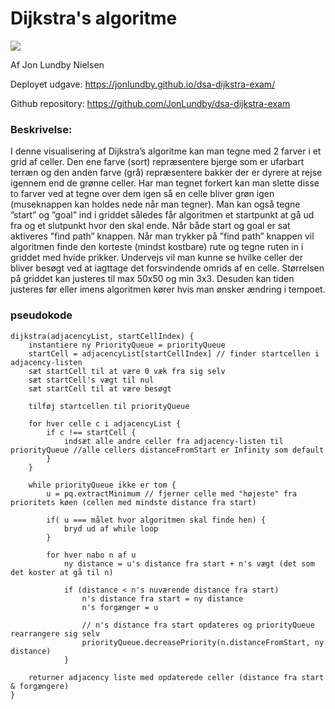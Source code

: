 # Dijkstra's algoritme

<image src="./assets/Dijkstra_Path_01.png">

Af Jon Lundby Nielsen

Deployet udgave: https://jonlundby.github.io/dsa-dijkstra-exam/

Github repository: https://github.com/JonLundby/dsa-dijkstra-exam

### Beskrivelse:
I denne visualisering af Dijkstra’s algoritme kan man tegne med 2 farver i et grid af celler. Den ene farve (sort) repræsentere bjerge som er ufarbart terræn og den anden farve (grå) repræsentere bakker der er dyrere at rejse igennem end de grønne celler. Har man tegnet forkert kan man slette disse to farver ved at tegne over dem igen så en celle bliver grøn igen (museknappen kan holdes nede når man tegner). Man kan også tegne ”start” og ”goal” ind i griddet således får algoritmen et startpunkt at gå ud fra og et slutpunkt hvor den skal ende. Når både start og goal er sat aktiveres ”find path” knappen. Når man trykker på ”find path” knappen vil algoritmen finde den korteste (mindst kostbare) rute og tegne ruten in i griddet med hvide prikker. Undervejs vil man kunne se hvilke celler der bliver besøgt ved at iagttage det forsvindende omrids af en celle. Størrelsen på griddet kan justeres til max 50x50 og min 3x3. Desuden kan tiden justeres før eller imens algoritmen kører hvis man ønsker ændring i tempoet.


### pseudokode

```
dijkstra(adjacencyList, startCellIndex) {
    instantiere ny PriorityQueue = priorityQueue
    startCell = adjacencyList[startCellIndex] // finder startcellen i adjacency-listen
    sæt startCell til at være 0 væk fra sig selv
    sæt startCell's vægt til nul
    sæt startCell til at være besøgt

    tilføj startcellen til priorityQueue

    for hver celle c i adjacencyList {
        if c !== startCell {
            indsæt alle andre celler fra adjacency-listen til priorityQueue //alle cellers distanceFromStart er Infinity som default
        }
    }

    while priorityQueue ikke er tom {
        u = pq.extractMinimum // fjerner celle med "højeste" fra prioritets køen (cellen med mindste distance fra start)

        if( u === målet hvor algoritmen skal finde hen) {
            bryd ud af while loop
        }

        for hver nabo n af u
            ny distance = u's distance fra start + n's vægt (det som det koster at gå til n)

            if (distance < n's nuværende distance fra start)
                n's distance fra start = ny distance
                n's forgænger = u

                // n's distance fra start opdateres og priorityQueue rearrangere sig selv
                priorityQueue.decreasePriority(n.distanceFromStart, ny distance)
            }

    returner adjacency liste med opdaterede celler (distance fra start & forgængere)
}
```
